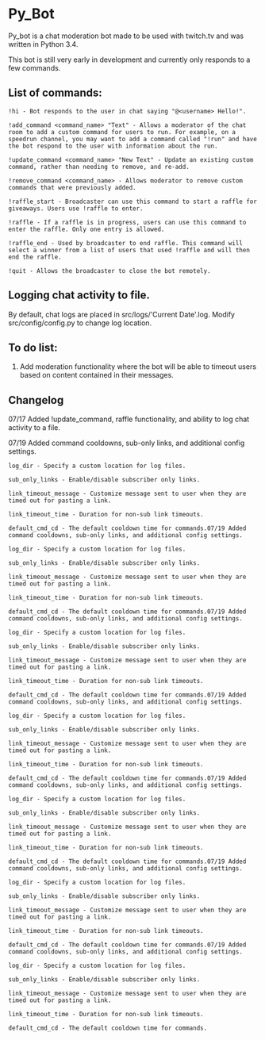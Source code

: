 # Py_Bot


Py_bot is a chat moderation bot made to be used with twitch.tv and was written in Python 3.4.

This bot is still very early in development and currently only responds to a few commands.

## List of commands:

```
!hi - Bot responds to the user in chat saying "@<username> Hello!".

!add_command <command_name> "Text" - Allows a moderator of the chat room to add a custom command for users to run. For example, on a speedrun channel, you may want to add a command called "!run" and have the bot respond to the user with information about the run.

!update_command <command_name> "New Text" - Update an existing custom command, rather than needing to remove, and re-add.

!remove_command <command_name> - Allows moderator to remove custom commands that were previously added.

!raffle_start - Broadcaster can use this command to start a raffle for giveaways. Users use !raffle to enter.

!raffle - If a raffle is in progress, users can use this command to enter the raffle. Only one entry is allowed.

!raffle_end - Used by broadcaster to end raffle. This command will select a winner from a list of users that used !raffle and will then end the raffle.
        
!quit - Allows the broadcaster to close the bot remotely.
```

## Logging chat activity to file.

By default, chat logs are placed in src/logs/'Current Date'.log. Modify src/config/config.py to change log location.

## To do list:

1. Add moderation functionality where the bot will be able to timeout users based on content contained in their messages.

## Changelog

07/17 Added !update_command, raffle functionality, and ability to log chat activity to a file.

07/19 Added command cooldowns, sub-only links, and additional config settings.

	log_dir - Specify a custom location for log files.

	sub_only_links - Enable/disable subscriber only links.

	link_timeout_message - Customize message sent to user when they are timed out for pasting a link.

	link_timeout_time - Duration for non-sub link timeouts.

	default_cmd_cd - The default cooldown time for commands.07/19 Added command cooldowns, sub-only links, and additional config settings.

	log_dir - Specify a custom location for log files.

	sub_only_links - Enable/disable subscriber only links.

	link_timeout_message - Customize message sent to user when they are timed out for pasting a link.

	link_timeout_time - Duration for non-sub link timeouts.

	default_cmd_cd - The default cooldown time for commands.07/19 Added command cooldowns, sub-only links, and additional config settings.

	log_dir - Specify a custom location for log files.

	sub_only_links - Enable/disable subscriber only links.

	link_timeout_message - Customize message sent to user when they are timed out for pasting a link.

	link_timeout_time - Duration for non-sub link timeouts.

	default_cmd_cd - The default cooldown time for commands.07/19 Added command cooldowns, sub-only links, and additional config settings.

	log_dir - Specify a custom location for log files.

	sub_only_links - Enable/disable subscriber only links.

	link_timeout_message - Customize message sent to user when they are timed out for pasting a link.

	link_timeout_time - Duration for non-sub link timeouts.

	default_cmd_cd - The default cooldown time for commands.07/19 Added command cooldowns, sub-only links, and additional config settings.

	log_dir - Specify a custom location for log files.

	sub_only_links - Enable/disable subscriber only links.

	link_timeout_message - Customize message sent to user when they are timed out for pasting a link.

	link_timeout_time - Duration for non-sub link timeouts.

	default_cmd_cd - The default cooldown time for commands.07/19 Added command cooldowns, sub-only links, and additional config settings.

	log_dir - Specify a custom location for log files.

	sub_only_links - Enable/disable subscriber only links.

	link_timeout_message - Customize message sent to user when they are timed out for pasting a link.

	link_timeout_time - Duration for non-sub link timeouts.

	default_cmd_cd - The default cooldown time for commands.07/19 Added command cooldowns, sub-only links, and additional config settings.

	log_dir - Specify a custom location for log files.

	sub_only_links - Enable/disable subscriber only links.

	link_timeout_message - Customize message sent to user when they are timed out for pasting a link.

	link_timeout_time - Duration for non-sub link timeouts.

	default_cmd_cd - The default cooldown time for commands.

